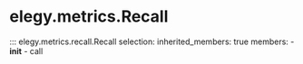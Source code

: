 
# elegy.metrics.Recall

::: elegy.metrics.recall.Recall
    selection:
        inherited_members: true
        members:
            - __init__
            - call
        